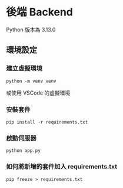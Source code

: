 # 後端 Backend
Python 版本為 3.13.0
## 環境設定
### 建立虛擬環境
```
python -m venv venv
```
或使用 VSCode 的虛擬環境
### 安裝套件
```
pip install -r requirements.txt
```
### 啟動伺服器
```
python app.py
```
### 如何將新增的套件加入 requirements.txt
```
pip freeze > requirements.txt
```
